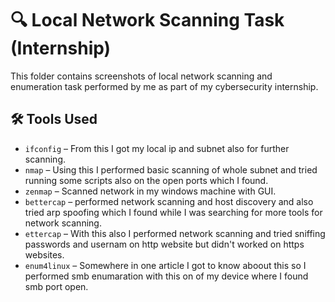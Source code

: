 # 🔍 Local Network Scanning Task (Internship)

This folder contains screenshots of local network scanning and enumeration task performed by me as part of my cybersecurity internship.

## 🛠️ Tools Used

- `ifconfig` – From this I got my local ip and subnet also for further scanning.
- `nmap` – Using this I performed basic scanning of whole subnet and tried running some scripts also on the open ports which I found.
- `zenmap` – Scanned network in my windows machine with GUI.
- `bettercap` – performed network scanning and host discovery and also tried arp spoofing which I found while I was searching for more tools for network scanning.
- `ettercap` – With this also I performed network scanning and tried sniffing passwords and usernam on http website but didn't worked on https websites.
- `enum4linux` – Somewhere in one article I got to know aboout this so I performed smb enumaration with this on of my device where I found smb port open.